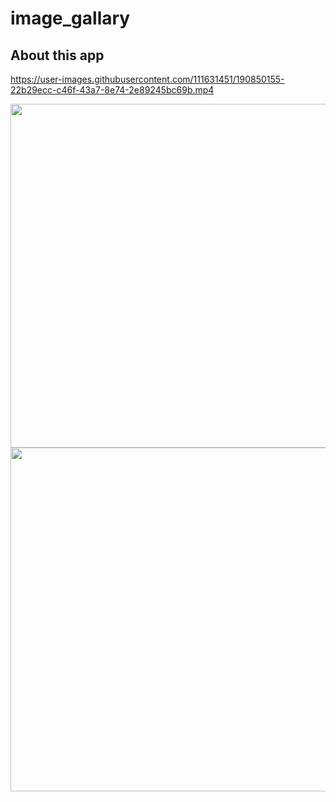# image_gallary

## About this app
https://user-images.githubusercontent.com/111631451/190850155-22b29ecc-c46f-43a7-8e74-2e89245bc69b.mp4

<img src="https://user-images.githubusercontent.com/111631451/190849749-d4dbdff0-581a-423a-b261-2f5c51c835e5.png" style="height:550px"/><img src="https://user-images.githubusercontent.com/111631451/190849786-7ed73419-16cd-447c-a7a3-f77c3afb7374.png" style="height:550px"/>
